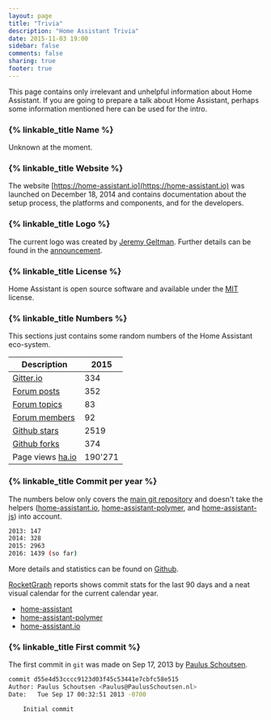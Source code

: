 ```yaml
---
layout: page
title: "Trivia"
description: "Home Assistant Trivia"
date: 2015-11-03 19:00
sidebar: false
comments: false
sharing: true
footer: true
---
```


This page contains only irrelevant and unhelpful information about Home Assistant. If you are going to prepare a talk about Home Assistant, perhaps some information mentioned here can be used for the intro.

### {% linkable_title Name %}

Unknown at the moment.

### {% linkable_title Website %}

The website [https://home-assistant.io](https://home-assistant.io) was launched on December 18, 2014 and contains documentation about the setup process, the platforms and components, and for the developers.

### {% linkable_title Logo %}

The current logo was created by [Jeremy Geltman](http://jeremygeltman.com/). Further details can be found in the [announcement](/blog/2015/03/08/new-logo/).

### {% linkable_title License %}

Home Assistant is open source software and available under the [MIT](https://opensource.org/licenses/MIT) license.

### {% linkable_title Numbers %} 

This sections just contains some random numbers of the Home Assistant eco-system.

| Description | 2015 |
|---|---|
| [Gitter.io](https://gitter.im/balloob/home-assistant)  | 334 |
| [Forum posts](https://community.home-assistant.io/) | 352 |
| [Forum topics](https://community.home-assistant.io/) | 83 |
| [Forum members](https://community.home-assistant.io/) | 92 |
| [Github stars](https://github.com/balloob/home-assistant/stargazers)  | 2519 |
| [Github forks](https://github.com/balloob/home-assistant/network) | 374 |
| Page views [ha.io](https://home-assistant.io) | 190'271|

### {% linkable_title Commit per year %}

The numbers below only covers the [main git repository](https://github.com/balloob/home-assistant/) and doesn't take the helpers ([home-assistant.io](https://github.com/balloob/home-assistant.io), [home-assistant-polymer](https://github.com/balloob/home-assistant-polymer), and [home-assistant-js](https://github.com/balloob/home-assistant-js)) into account.

```bash
2013: 147
2014: 328
2015: 2963
2016: 1439 (so far)
```

More details and statistics can be found on [Github](https://github.com/balloob/home-assistant/graphs/contributors).

[RocketGraph](https://rocketgraph.com) reports shows commit stats for the last 90 days and a neat visual calendar for the current calendar year.

- [home-assistant](https://rocketgraph.com/s/O163F6yWdgR)
- [home-assistant-polymer](https://rocketgraph.com/s/AfvsRKE_WfB)
- [home-assistant.io](https://rocketgraph.com/s/PvCS9rv7ODL)

### {% linkable_title First commit %}

The first commit in `git` was made on Sep 17, 2013 by [Paulus Schoutsen](https://github.com/balloob). 

```bash
commit d55e4d53cccc9123d03f45c53441e7cbfc58e515
Author: Paulus Schoutsen <Paulus@PaulusSchoutsen.nl>
Date:   Tue Sep 17 00:32:51 2013 -0700

    Initial commit
```
